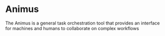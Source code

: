 # Animus

The Animus is a general task orchestration tool that provides an interface for machines and humans to collaborate on complex workflows
